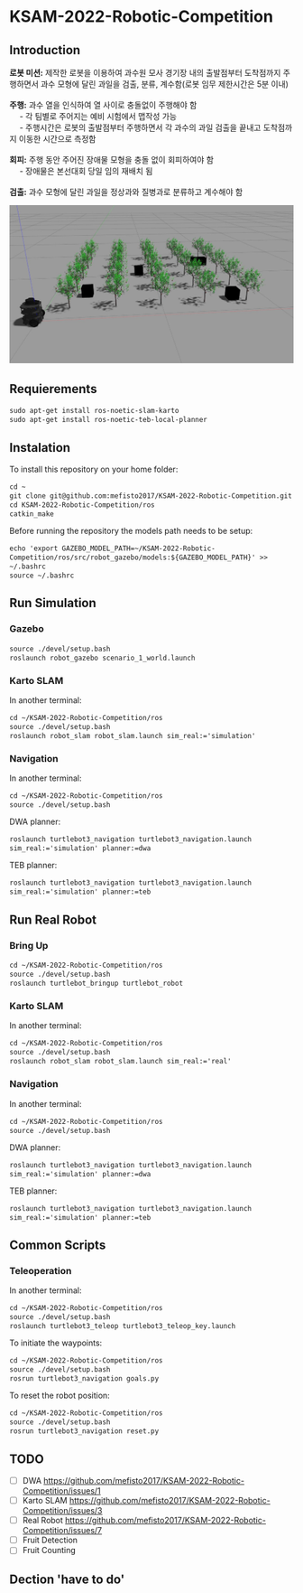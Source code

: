 # KSAM-2022-Robotic-Competition

## Introduction
**로봇 미션:** 제작한 로봇을 이용하여 과수원 모사 경기장 내의 출발점부터 도착점까지 주행하면서 과수 모형에 달린 과일을 검출, 분류, 계수함(로봇 임무 제한시간은 5분 이내) <br /> <br />
**주행:** 과수 열을 인식하여 열 사이로 충돌없이 주행해야 함 <br />
      &emsp; - 각 팀별로 주어지는 예비 시험에서 맵작성 가능 <br />
      &emsp; - 주행시간은 로봇의 출발점부터 주행하면서 각 과수의 과일 검출을 끝내고 도착점까지 이동한 시간으로 측정함 <br /> <br />
**회피:** 주행 동안 주어진 장애물 모형을 충돌 없이 회피하여야 함 <br />
      &emsp; - 장애물은 본선대회 당일 임의 재배치 됨 <br /> <br />
**검출:** 과수 모형에 달린 과일을 정상과와 질병과로 분류하고 계수해야 함

![This is an image](images/gazebo1.jpg)

## Requierements
```
sudo apt-get install ros-noetic-slam-karto
sudo apt-get install ros-noetic-teb-local-planner
```

## Instalation
To install this repository on your home folder:
```
cd ~
git clone git@github.com:mefisto2017/KSAM-2022-Robotic-Competition.git
cd KSAM-2022-Robotic-Competition/ros
catkin_make
```
Before running the repository the models path needs to be setup:
```
echo 'export GAZEBO_MODEL_PATH=~/KSAM-2022-Robotic-Competition/ros/src/robot_gazebo/models:${GAZEBO_MODEL_PATH}' >> ~/.bashrc
source ~/.bashrc
```

## Run Simulation

### Gazebo
```
source ./devel/setup.bash
roslaunch robot_gazebo scenario_1_world.launch
```

### Karto SLAM
In another terminal:
```
cd ~/KSAM-2022-Robotic-Competition/ros
source ./devel/setup.bash
roslaunch robot_slam robot_slam.launch sim_real:='simulation'
```

### Navigation
In another terminal:
```
cd ~/KSAM-2022-Robotic-Competition/ros
source ./devel/setup.bash
```
DWA planner:
```
roslaunch turtlebot3_navigation turtlebot3_navigation.launch sim_real:='simulation' planner:=dwa
```
TEB planner:
```
roslaunch turtlebot3_navigation turtlebot3_navigation.launch sim_real:='simulation' planner:=teb
```


## Run Real Robot

### Bring Up
```
cd ~/KSAM-2022-Robotic-Competition/ros
source ./devel/setup.bash
roslaunch turtlebot_bringup turtlebot_robot
```

### Karto SLAM
In another terminal:
```
cd ~/KSAM-2022-Robotic-Competition/ros
source ./devel/setup.bash
roslaunch robot_slam robot_slam.launch sim_real:='real'
```

### Navigation
In another terminal:
```
cd ~/KSAM-2022-Robotic-Competition/ros
source ./devel/setup.bash
```
DWA planner:
```
roslaunch turtlebot3_navigation turtlebot3_navigation.launch sim_real:='simulation' planner:=dwa
```
TEB planner:
```
roslaunch turtlebot3_navigation turtlebot3_navigation.launch sim_real:='simulation' planner:=teb
```


## Common Scripts

### Teleoperation
In another terminal:
```
cd ~/KSAM-2022-Robotic-Competition/ros
source ./devel/setup.bash
roslaunch turtlebot3_teleop turtlebot3_teleop_key.launch
```

To initiate the waypoints:
```
cd ~/KSAM-2022-Robotic-Competition/ros
source ./devel/setup.bash
rosrun turtlebot3_navigation goals.py
```

To reset the robot position:

```
cd ~/KSAM-2022-Robotic-Competition/ros
source ./devel/setup.bash
rosrun turtlebot3_navigation reset.py
```


## TODO
- [ ] DWA https://github.com/mefisto2017/KSAM-2022-Robotic-Competition/issues/1
- [ ] Karto SLAM https://github.com/mefisto2017/KSAM-2022-Robotic-Competition/issues/3
- [ ] Real Robot https://github.com/mefisto2017/KSAM-2022-Robotic-Competition/issues/7
- [ ] Fruit Detection
- [ ] Fruit Counting

## Dection 'have to do'



